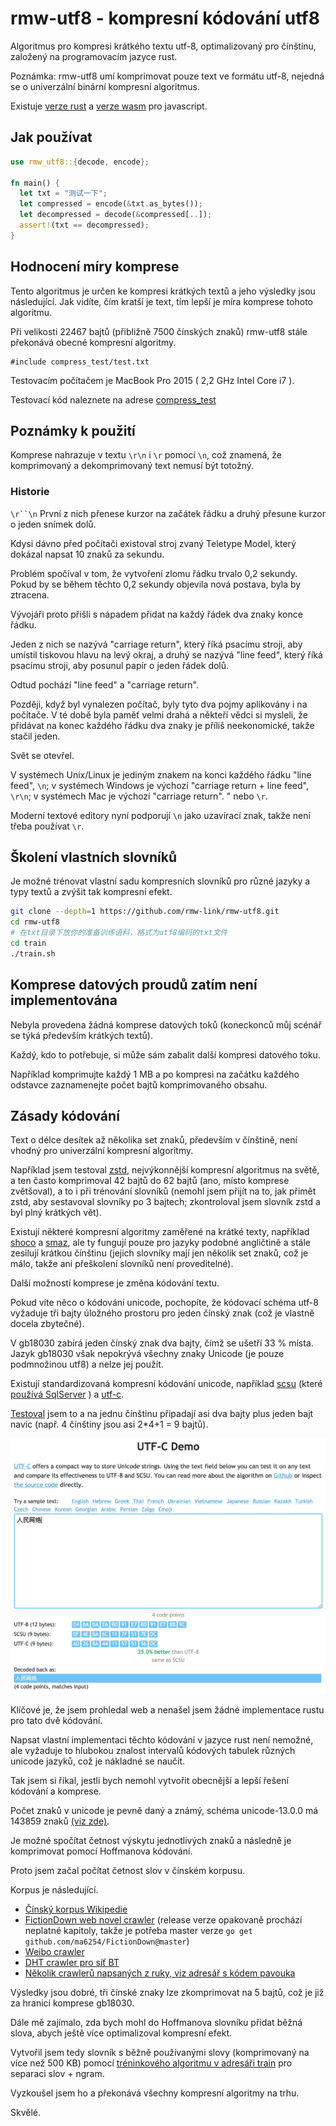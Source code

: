# rmw-utf8 - kompresní kódování utf8

Algoritmus pro kompresi krátkého textu utf-8, optimalizovaný pro čínštinu, založený na programovacím jazyce rust.

Poznámka: rmw-utf8 umí komprimovat pouze text ve formátu utf-8, nejedná se o univerzální binární kompresní algoritmus.

Existuje [verze rust](https://github.com/rmw-link/rmw-utf8) a [verze wasm](https://github.com/rmw-lib/rmw-utf8-wasm) pro javascript.

## Jak používat

```rust
use rmw_utf8::{decode, encode};

fn main() {
  let txt = "测试一下";
  let compressed = encode(&txt.as_bytes());
  let decompressed = decode(&compressed[..]);
  assert!(txt == decompressed);
}
```

## Hodnocení míry komprese

Tento algoritmus je určen ke kompresi krátkých textů a jeho výsledky jsou následující. Jak vidíte, čím kratší je text, tím lepší je míra komprese tohoto algoritmu.

Při velikosti 22467 bajtů (přibližně 7500 čínských znaků) rmw-utf8 stále překonává obecné kompresní algoritmy.

```
#include compress_test/test.txt
```

Testovacím počítačem je MacBook Pro 2015 ( 2,2 GHz Intel Core i7 ).

Testovací kód naleznete na adrese [compress_test](https://github.com/rmw-link/rmw-utf8/tree/master/compress_test)

## Poznámky k použití

Komprese nahrazuje v textu `\r\n` i `\r` pomocí `\n`, což znamená, že komprimovaný a dekomprimovaný text nemusí být totožný.

### Historie

`\r``\n` První z nich přenese kurzor na začátek řádku a druhý přesune kurzor o jeden snímek dolů.

Kdysi dávno před počítači existoval stroj zvaný Teletype Model, který dokázal napsat 10 znaků za sekundu.

Problém spočíval v tom, že vytvoření zlomu řádku trvalo 0,2 sekundy. Pokud by se během těchto 0,2 sekundy objevila nová postava, byla by ztracena.

Vývojáři proto přišli s nápadem přidat na každý řádek dva znaky konce řádku.

Jeden z nich se nazývá "carriage return", který říká psacímu stroji, aby umístil tiskovou hlavu na levý okraj, a druhý se nazývá "line feed", který říká psacímu stroji, aby posunul papír o jeden řádek dolů.

Odtud pochází "line feed" a "carriage return".

Později, když byl vynalezen počítač, byly tyto dva pojmy aplikovány i na počítače. V té době byla paměť velmi drahá a někteří vědci si mysleli, že přidávat na konec každého řádku dva znaky je příliš neekonomické, takže stačil jeden.

Svět se otevřel.

V systémech Unix/Linux je jediným znakem na konci každého řádku "line feed", `\n`; v systémech Windows je výchozí "carriage return + line feed", `\r\n`; v systémech Mac je výchozí "carriage return". " nebo `\r`.

Moderní textové editory nyní podporují `\n` jako uzavírací znak, takže není třeba používat `\r`.

## Školení vlastních slovníků

Je možné trénovat vlastní sadu kompresních slovníků pro různé jazyky a typy textů a zvýšit tak kompresní efekt.

```bash
git clone --depth=1 https://github.com/rmw-link/rmw-utf8.git
cd rmw-utf8
# 在txt目录下放你的准备训练语料，格式为utf8编码的txt文件
cd train
./train.sh
```

## Komprese datových proudů zatím není implementována

Nebyla provedena žádná komprese datových toků (koneckonců můj scénář se týká především krátkých textů).

Každý, kdo to potřebuje, si může sám zabalit další kompresi datového toku.

Například komprimujte každý 1 MB a po kompresi na začátku každého odstavce zaznamenejte počet bajtů komprimovaného obsahu.

## Zásady kódování

Text o délce desítek až několika set znaků, především v čínštině, není vhodný pro univerzální kompresní algoritmy.

Například jsem testoval [zstd](https://github.com/facebook/zstd), nejvýkonnější kompresní algoritmus na světě, a ten často komprimoval 42 bajtů do 62 bajtů (ano, místo komprese zvětšoval), a to i při trénování slovníků (nemohl jsem přijít na to, jak přimět zstd, aby sestavoval slovníky po 3 bajtech; zkontroloval jsem slovník zstd a byl plný krátkých vět).

Existují některé kompresní algoritmy zaměřené na krátké texty, například [shoco](https://ed-von-schleck.github.io/shoco/) a [smaz](https://github.com/antirez/smaz), ale ty fungují pouze pro jazyky podobné angličtině a stále zesilují krátkou čínštinu (jejich slovníky mají jen několik set znaků, což je málo, takže ani přeškolení slovníků není proveditelné).

Další možností komprese je změna kódování textu.

Pokud víte něco o kódování unicode, pochopíte, že kódovací schéma utf-8 vyžaduje tři bajty úložného prostoru pro jeden čínský znak (což je vlastně docela zbytečné).

V gb18030 zabírá jeden čínský znak dva bajty, čímž se ušetří 33 % místa. Jazyk gb18030 však nepokrývá všechny znaky Unicode (je pouze podmnožinou utf8) a nelze jej použít.

Existují standardizovaná kompresní kódování unicode, například [scsu](https://github.com/dop251/scsu) (které [používá SqlServer](https://docs.microsoft.com/en-us/sql/relational-databases/data-compression/unicode-compression-implementation?view=sql-server-ver15) ) a [utf-c](https://github.com/deNULL/utf-c).

[Testoval](https://denull.github.io/utf-c) jsem to a na jednu čínštinu připadají asi dva bajty plus jeden bajt navíc (např. 4 čínštiny jsou asi 2*4+1 = 9 bajtů).

![](https://raw.githubusercontent.com/gcxfd/img/gh-pages/ffxMd3.jpg)

Klíčové je, že jsem prohledal web a nenašel jsem žádné implementace rustu pro tato dvě kódování.

Napsat vlastní implementaci těchto kódování v jazyce rust není nemožné, ale vyžaduje to hlubokou znalost intervalů kódových tabulek různých unicode jazyků, což je nákladné se naučit.

Tak jsem si říkal, jestli bych nemohl vytvořit obecnější a lepší řešení kódování a komprese.

Počet znaků v unicode je pevně daný a známý, schéma unicode-13.0.0 má 143859 znaků [(viz zde)](https://github.com/rmw-link/utf8_compress/blob/master/all_char.py).

Je možné spočítat četnost výskytu jednotlivých znaků a následně je komprimovat pomocí Hoffmanova kódování.

Proto jsem začal počítat četnost slov v čínském korpusu.

Korpus je následující.

* [Čínský korpus Wikipedie](https://jdhao.github.io/2019/01/10/two_chinese_corpus)
* [FictionDown web novel crawler](https://github.com/ma6254/FictionDown) (release verze opakovaně prochází neplatné kapitoly, takže je potřeba master verze `go get github.com/ma6254/FictionDown@master`)
* [Weibo crawler](https://github.com/gcxfd/weibo-crawler)
* [DHT crawler pro síť BT](https://github.com/gcxfd/bt-spider)
* [Několik crawlerů napsaných z ruky, viz adresář s kódem pavouka](https://github.com/rmw-link/utf8_compress/tree/master/spider)

Výsledky jsou dobré, tři čínské znaky lze zkomprimovat na 5 bajtů, což je již za hranicí komprese gb18030.

Dále mě zajímalo, zda bych mohl do Hoffmanova slovníku přidat běžná slova, abych ještě více optimalizoval kompresní efekt.

Vytvořil jsem tedy slovník s běžně používanými slovy (komprimovaný na více než 500 KB) pomocí [tréninkového algoritmu v adresáři train](https://github.com/rmw-link/rmw-utf8/tree/master/train) pro separaci slov + ngram.

Vyzkoušel jsem ho a překonává všechny kompresní algoritmy na trhu.

Skvělé.